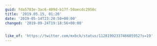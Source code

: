 ```yaml
---
guid: fda5783e-3ac6-409d-b17f-50aecdc2950c
title: '2019.05.15, 01:20'
date: '2019-05-14T23:20:50+00:00'
changed: '2019-09-24T19:18:56+00:00'


like_of: 'https://twitter.com/mxbck/status/1128199233746685952?s=19'
---
```


